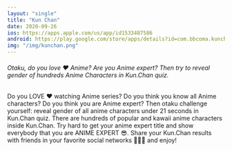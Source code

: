 ```yaml
---
layout: "single"
title: "Kun Chan"
date: 2020-09-26
ios: https://apps.apple.com/us/app/id1533487586
android: https://play.google.com/store/apps/details?id=com.bbcoma.kunchan
img: "/img/kunchan.png"
---
```


###### Otaku, do you love ❤️ Anime? Are you Anime expert? Then try to reveal gender of hundreds Anime Characters in Kun.Chan quiz.

Do you LOVE ❤️ watching Anime series? Do you think you know all Anime characters? Do you think you are Anime expert? Then otaku challenge yourself: reveal gender of all anime characters under 21 seconds in Kun.Chan quiz. There are hundreds of popular and kawaii anime characters inside Kun.Chan. Try hard to get your anime expert title and show everybody that you are ANIME EXPERT 😎. Share your Kun.Chan results with friends in your favorite social networks 💙💙💙 and enjoy!